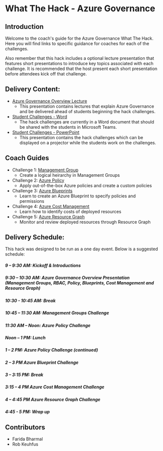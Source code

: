 # What The Hack - Azure Governance

## Introduction

Welcome to the coach's guide for the Azure Governance What The Hack. Here you will find links to specific guidance for coaches for each of the challenges.

Also remember that this hack includes a optional lecture presentation that features short presentations to introduce key topics associated with each challenge. It is recommended that the host present each short presentation before attendees kick off that challenge.

## Delivery Content:

- [Azure Governance Overview Lecture](https://github.com/jrzyshr/WhatTheHack/blob/master/022-AzureGovernance/Coach/AzureGovernance-Lecture.pptx?raw=true)
   - This presentation contains lectures that explain Azure Governance and be delivered ahead of students beginning the hack challenges.
- [Student Challenges - Word](https://github.com/jrzyshr/WhatTheHack/blob/022-AzureGovernance-Refresh/022-AzureGovernance/Student/AzureGovernance-Challenges.docx?raw=true)
   - The hack challenges are currently in a Word document that should be shared with the students in Microsoft Teams.
- [Student Challenges - PowerPoint](https://github.com/jrzyshr/WhatTheHack/blob/master/022-AzureGovernance/Student/AzureGovernance-Challenges.pptx?raw=true)
   - This presentation contains the hack challenges which can be displayed on a projector while the students work on the challenges.

## Coach Guides

- Challenge 1: [Management Group](https://github.com/jrzyshr/WhatTheHack/blob/master/022-AzureGovernance/Coach/Challenge1-ManagementGroup.docx?raw=true)
   - Create a logical heirarchy in Management Groups
- Challenge 2: [Azure Policy](https://github.com/jrzyshr/WhatTheHack/blob/master/022-AzureGovernance/Coach/Challenge2-Policies.docx?raw=true)
   - Apply out-of-the-box Azure policies and create a custom policies
- Challenge 3: [Azure Blueprints](https://github.com/jrzyshr/WhatTheHack/blob/master/022-AzureGovernance/Coach/Challenge3-Blueprints.docx?raw=true)
   - Learn to create an Azure Blueprint to specify policies and permissions
- Challenge 4: [Azure Cost Management](https://github.com/jrzyshr/WhatTheHack/blob/master/022-AzureGovernance/Coach/Challenge4-ResourceGraph.docx?raw=true)
   - Learn how to identify costs of deployed resources
- Challenge 5: [Azure Resource Graph](https://github.com/jrzyshr/WhatTheHack/blob/master/022-AzureGovernance/Coach/Challenge5-AzureCostManagement.docx?raw=true)
   - Monitor and review deployed resources through Resource Graph

## Delivery Schedule:

This hack was designed to be run as a one day event. Below is a suggested schedule:

##### 9 – 9:30 AM: Kickoff & Introductions
##### 9:30 – 10:30 AM: Azure Governance Overview Presentation (Management Groups, RBAC, Policy, Blueprints, Cost Management and Resource Graph)
##### 10:30 - 10:45 AM: Break
##### 10:45 – 11:30 AM: Management Groups Challenge
##### 11:30 AM – Noon: Azure Policy Challenge 
##### Noon – 1 PM: Lunch
##### 1 – 2 PM: Azure Policy Challenge (continued)
##### 2 – 3 PM Azure Blueprint Challenge
##### 3 – 3:15 PM: Break
##### 3:15 – 4 PM Azure Cost Management Challenge
##### 4 – 4:45 PM Azure Resource Graph Challenge
##### 4:45 - 5 PM: Wrap up

## Contributors
- Farida Bharmal
- Rob Keuhfus